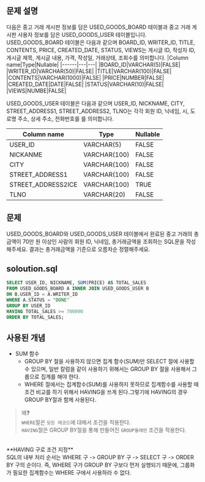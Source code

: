 ## 문제 설명
다음은 중고 거래 게시판 정보를 담은 USED_GOODS_BOARD 테이블과 중고 거래 게시판 사용자 정보를 담은 USED_GOODS_USER 테이블입니다. USED_GOODS_BOARD 테이블은 다음과 같으며 BOARD_ID, WRITER_ID, TITLE, CONTENTS, PRICE, CREATED_DATE, STATUS, VIEWS는 게시글 ID, 작성자 ID, 게시글 제목, 게시글 내용, 가격, 작성일, 거래상태, 조회수를 의미합니다.
|Column name|Type|Nullable|
|------|---|---|
|BOARD_ID|VARCHAR(5)|FALSE|
|WRITER_ID|VARCHAR(50)|FALSE|
|TITLE|VARCHAR(100)|FALSE|
|CONTENTS|VARCHAR(1000)|FALSE|
|PRICE|NUMBER|FALSE|
|CREATED_DATE|DATE|FALSE|
|STATUS|VARCHAR(10)|FALSE|
|VIEWS|NUMBE|FALSE|

USED_GOODS_USER 테이블은 다음과 같으며 USER_ID, NICKNAME, CITY, STREET_ADDRESS1, STREET_ADDRESS2, TLNO는 각각 회원 ID, 닉네임, 시, 도로명 주소, 상세 주소, 전화번호를 를 의미합니다.

|Column name|Type|Nullable|
|------|---|---|
|USER_ID|VARCHAR(5)|FALSE|
|NICKANME|VARCHAR(100)|FALSE|
|CITY|VARCHAR(100)|FALSE|
|STREET_ADDRESS1|VARCHAR(100)|FALSE|
|STREET_ADDRESS2ICE|VARCHAR(100)|TRUE|
|TLNO|VARCHAR(20)|FALSE|

## 문제
USED_GOODS_BOARD와 USED_GOODS_USER 테이블에서 완료된 중고 거래의 총금액이 70만 원 이상인 사람의 회원 ID, 닉네임, 총거래금액을 조회하는 SQL문을 작성해주세요. 결과는 총거래금액을 기준으로 오름차순 정렬해주세요.

## soloution.sql
``` sql
SELECT USER_ID, NICKNAME, SUM(PRICE) AS TOTAL_SALES
FROM USED_GOODS_BOARD A INNER JOIN USED_GOODS_USER B
ON B.USER_ID = A.WRITER_ID
WHERE A.STATUS = "DONE"
GROUP BY USER_ID
HAVING TOTAL_SALES >= 700000
ORDER BY TOTAL_SALES;
```

## 사용된 개념
- SUM 함수
  - GROUP BY 절을 사용하지 않으면 집계 함수(SUM)만 SELECT 절에 사용할 수 있으며, 일반 칼럼을 같이 사용하기 위해서는 GROUP BY 절을 사용해서 그룹으로 집계를 해야 한다.
  - WHERE 절에서는 집계합수(SUM)를 사용하지 못하므로 집계함수를 사용할 때 조건 비교를 하기 위해서 HAVING을 쓰게 된다.그렇기에 HAVING의 경우 GROUP BY절과 함께 사용된다.

>왜❓<br>
`WHERE`절은 `모든 레코드`에 대해서 조건을 적용한다.<br>
`HAVING`절은 GROUP BY절을 통해 만들어진 `GROUP들에만` 조건을 적용한다.<br>
<br>
**HAVING 구로 조건 지정**<br>
SQL의 내부 처리 순서는 WHERE 구 -> GROUP BY 구 -> SELECT 구 -> ORDER BY 구의 순이다. 즉, WHERE 구가 GROUP BY 구보다 먼저 실행되기 때문에, 그룹화가 필요한 집계함수는 WHERE 구에서 사용하라 수 없다.